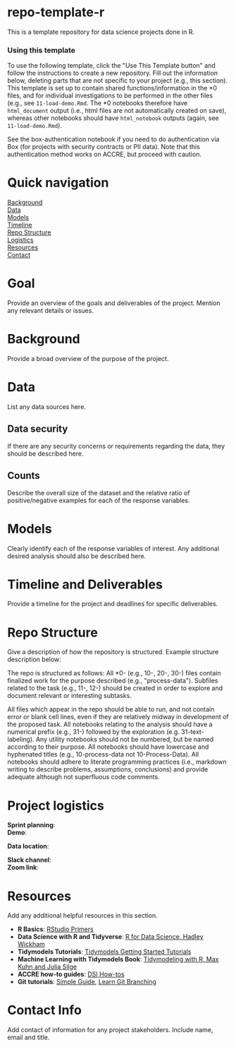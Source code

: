 # repo-template-r
This is a template repository for data science projects done in R.

### Using this template
To use the following template, click the "Use This Template button" and follow the instructions to create a new repository. Fill out the information below, deleting parts that are not specific to your project (e.g., this section). This template is set up to contain shared functions/information in the *0 files, and for individual investigations to be performed in the other files (e.g., see `11-load-demo.Rmd`.  The *0 notebooks therefore have `html_document` output (i.e., html files are not automatically created on save), whereas other notebooks should have `html_notebook` outputs (again, see `11-load-demo.Rmd`).

See the box-authentication notebook if you need to do authentication via Box (for projects with security contracts or PII data). Note that this authentication method works on ACCRE, but proceed with caution.

# Quick navigation
[Background](#background)  
[Data](#data)  
[Models](#models)  
[Timeline](#timeline-and-deliverables)  
[Repo Structure](#repo-structure)  
[Logistics](#project-logistics)  
[Resources](#resources)  
[Contact](#contact-info)  

# Goal
Provide an overview of the goals and deliverables of the project. Mention any relevant details or issues. 

# Background  

Provide a broad overview of the purpose of the project.

# Data

List any data sources here.

## Data security

If there are any security concerns or requirements regarding the data, they should be described here.

## Counts

Describe the overall size of the dataset and the relative ratio of positive/negative examples for each of the response variables.

# Models

Clearly identify each of the response variables of interest.  Any additional desired analysis should also be described here.

# Timeline and Deliverables

Provide a timeline for the project and deadlines for specific deliverables.

# Repo Structure

Give a description of how the repository is structured. Example structure description below:

The repo is structured as follows: All *0- (e.g., 10-, 20-, 30-) files contain finalized work for the purpose described (e.g., "process-data"). Subfiles related to the task (e.g., 11-, 12-) should be created in order to explore and document relevant or interesting subtasks.

All files which appear in the repo should be able to run, and not contain error or blank cell lines, even if they are relatively midway in development of the proposed task. All notebooks relating to the analysis should have a numerical prefix (e.g., 31-) followed by the exploration (e.g. 31-text-labeling). Any utility notebooks should not be numbered, but be named according to their purpose. All notebooks should have lowercase and hyphenated titles (e.g., 10-process-data not 10-Process-Data). All notebooks should adhere to literate programming practices (i.e., markdown writing to describe problems, assumptions, conclusions) and provide adequate although not superfluous code comments.

# Project logistics

**Sprint planning**:  
**Demo**:  

**Data location**:  

**Slack channel**:  
**Zoom link**:  

# Resources

Add any additional helpful resources in this section.

* **R Basics**: [RStudio Primers](https://rstudio.cloud/learn/primers/)
* **Data Science with R and Tidyverse**: [R for Data Science, Hadley Wickham](https://r4ds.had.co.nz/)
* **Tidymodels Tutorials**: [Tidymodels Getting Started Tutorials](https://www.tidymodels.org/start/)
* **Machine Learning with Tidymodels Book**: [Tidymodeling with R, Max Kuhn and Julia Silge](https://www.tmwr.org/)
* **ACCRE how-to guides**: [DSI How-tos](https://github.com/vanderbilt-data-science/how-tos)
* **Git tutorials**: [Simple Guide](https://rogerdudler.github.io/git-guide/), [Learn Git Branching](https://learngitbranching.js.org/?locale=en_US)

# Contact Info

Add contact of information for any project stakeholders. Include name, email and title.  
